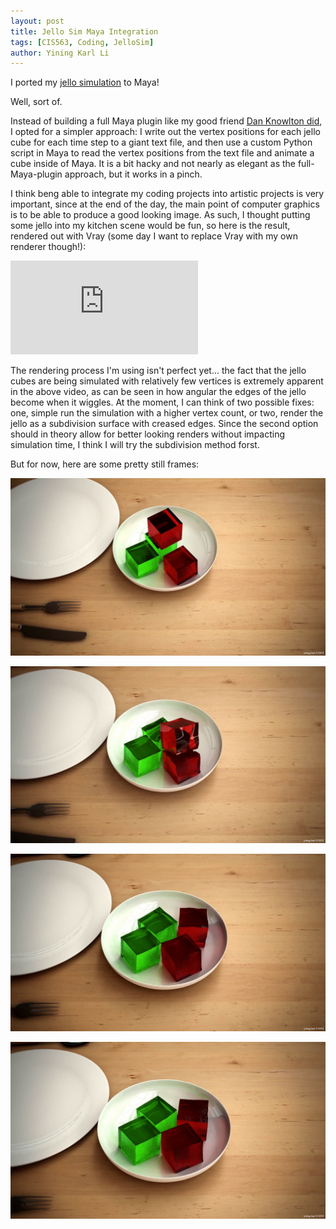 ```yaml
---
layout: post
title: Jello Sim Maya Integration
tags: [CIS563, Coding, JelloSim]
author: Yining Karl Li
---
```


I ported my [jello simulation](http://yiningkarlli.blogspot.com/2012/02/multijello-simulation.html) to Maya!

Well, sort of.

Instead of building a full Maya plugin like my good friend [Dan Knowlton did](http://www.danknowlton.com/blog.php?id=295), I opted for a simpler approach: I write out the vertex positions for each jello cube for each time step to a giant text file, and then use a custom Python script in Maya to read the vertex positions from the text file and animate a cube inside of Maya. It is a bit hacky and not nearly as elegant as the full-Maya-plugin approach, but it works in a pinch.

I think beng able to integrate my coding projects into artistic projects is very important, since at the end of the day, the main point of computer graphics is to be able to produce a good looking image. As such, I thought putting some jello into my kitchen scene would be fun, so here is the result, rendered out with Vray (some day I want to replace Vray with my own renderer though!):

<div class='embed-container'><iframe src='https://player.vimeo.com/video/37534077' frameborder='0'>Jello Test</iframe></div>

The rendering process I'm using isn't perfect yet... the fact that the jello cubes are being simulated with relatively few vertices is extremely apparent in the above video, as can be seen in how angular the edges of the jello become when it wiggles. At the moment, I can think of two possible fixes: one, simple run the simulation with a higher vertex count, or two, render the jello as a subdivision surface with creased edges. Since the second option should in theory allow for better looking renders without impacting simulation time, I think I will try the subdivision method forst.

But for now, here are some pretty still frames:

[![](/content/images/2012/Feb/jello_kitchen_01.png)](/content/images/2012/Feb/jello_kitchen_01.png)

[![](/content/images/2012/Feb/jello_kitchen_021.png)](/content/images/2012/Feb/jello_kitchen_021.png)

[![](/content/images/2012/Feb/jello_kitchen_03.png)](/content/images/2012/Feb/jello_kitchen_03.png)

[![](/content/images/2012/Feb/jello_kitchen_04.png)](/content/images/2012/Feb/jello_kitchen_04.png)
